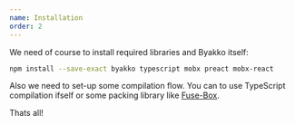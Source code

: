 ```yaml
---
name: Installation
order: 2
---
```


We need of course to install required libraries and Byakko itself:

```bash
npm install --save-exact byakko typescript mobx preact mobx-react
```

Also we need to set-up some compilation flow. You can to use TypeScript compilation ifself or some packing library like [Fuse-Box](https://fuse-box.org/).

Thats all!